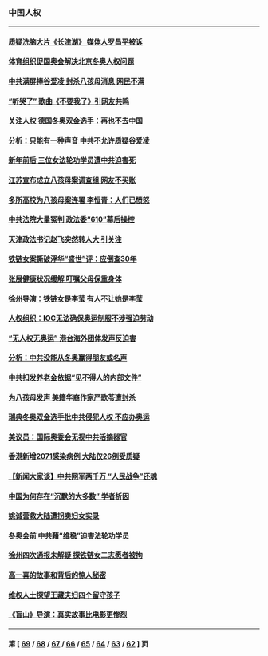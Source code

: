 ### 中国人权
---
#### [质疑洗脑大片《长津湖》 媒体人罗昌平被诉](../../pages/ncid278/n13589413.md) 
#### [体育组织促国奥会解决北京冬奥人权问题](../../pages/ncid278/n13588127.md) 
#### [中共满屏捧谷爱凌 封杀八孩母消息 网民不满](../../pages/ncid278/n13587980.md) 
#### [“听哭了” 歌曲《不要我了》引网友共鸣](../../pages/ncid278/n13587047.md) 
#### [关注人权 德国冬奥双金选手：再也不去中国](../../pages/ncid278/n13586065.md) 
#### [分析：只能有一种声音 中共不允许质疑谷爱凌](../../pages/ncid278/n13585354.md) 
#### [新年前后 三位女法轮功学员遭中共迫害死](../../pages/ncid278/n13584573.md) 
#### [江苏宣布成立八孩母案调查组 网友不买账](../../pages/ncid278/n13583452.md) 
#### [多所高校为八孩母案连署 李恒青：人们已愤怒](../../pages/ncid278/n13582276.md) 
#### [中共法院大量冤判 政法委“610”幕后操控](../../pages/ncid278/n13578342.md) 
#### [天津政法书记赵飞突然转人大 引关注](../../pages/ncid278/n13578965.md) 
#### [铁链女案撕破浮华“盛世”评：应倒查30年](../../pages/ncid278/n13578656.md) 
#### [张展健康状况缓解 叮嘱父母保重身体](../../pages/ncid278/n13578389.md) 
#### [徐州导演：铁链女是李莹 有人不让她是李莹](../../pages/ncid278/n13578219.md) 
#### [人权组织：IOC无法确保奥运制服不涉强迫劳动](../../pages/ncid278/n13576848.md) 
#### [“无人权无奥运” 港台海外团体发声反迫害](../../pages/ncid278/n13576796.md) 
#### [分析：中共没能从冬奥赢得朋友或名声](../../pages/ncid278/n13576585.md) 
#### [中共扣发养老金依据“见不得人的内部文件”](../../pages/ncid278/n13576363.md) 
#### [为八孩母发声 美籍华裔作家严歌苓遭封杀](../../pages/ncid278/n13576654.md) 
#### [瑞典冬奥双金选手批中共侵犯人权 不应办奥运](../../pages/ncid278/n13576539.md) 
#### [美议员：国际奥委会无视中共活摘器官](../../pages/ncid278/n13576350.md) 
#### [香港新增2071感染病例 大陆仅26例受质疑](../../pages/ncid278/n13576256.md) 
#### [【新闻大家谈】中共网军两千万 “人民战争”还魂](../../pages/ncid278/n13576192.md) 
#### [中国为何存在“沉默的大多数” 学者析因](../../pages/ncid278/n13575145.md) 
#### [姚诚营救大陆遭拐卖妇女实录](../../pages/ncid278/n13574593.md) 
#### [冬奥会前 中共藉“维稳”迫害法轮功学员](../../pages/ncid278/n13570533.md) 
#### [徐州四次通报未解疑 探铁链女二志愿者被拘](../../pages/ncid278/n13573003.md) 
#### [高一喜的故事和背后的惊人秘密](../../pages/ncid278/n13572834.md) 
#### [维权人士探望王藏夫妇四个留守孩子](../../pages/ncid278/n13572609.md) 
#### [《盲山》导演：真实故事比电影更惨烈](../../pages/ncid278/n13572225.md) 

---
#### 第 [ [69](./69.md) / [68](./68.md) / [67](./67.md) / [66](./66.md) / [65](./65.md) / [64](./64.md) / [63](./63.md) / [62](./62.md) ] 页
